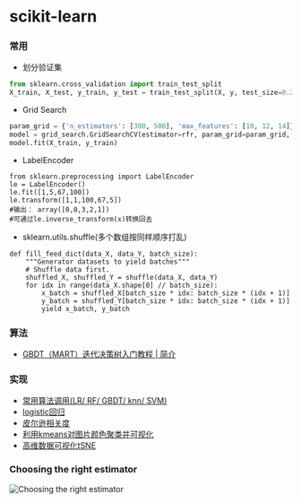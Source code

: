 # scikit-learn

### 常用
* 划分验证集

```python
from sklearn.cross_validation import train_test_split
X_train, X_test, y_train, y_test = train_test_split(X, y, test_size=0.2, random_state=0)
```
* Grid Search 
```python
param_grid = {'n_estimators': [300, 500], 'max_features': [10, 12, 14]}
model = grid_search.GridSearchCV(estimator=rfr, param_grid=param_grid, n_jobs=1, cv=10, verbose=20, scoring=RMSE)
model.fit(X_train, y_train)
```
* LabelEncoder
```
from sklearn.preprocessing import LabelEncoder
le = LabelEncoder()
le.fit([1,5,67,100])
le.transform([1,1,100,67,5])
#输出： array([0,0,3,2,1])
#可通过le.inverse_transform(x)转换回去
```
* sklearn.utils.shuffle(多个数组按同样顺序打乱)
```
def fill_feed_dict(data_X, data_Y, batch_size):
    """Generator datasets to yield batches"""
    # Shuffle data first.
    shuffled_X, shuffled_Y = shuffle(data_X, data_Y)
    for idx in range(data_X.shape[0] // batch_size):
        x_batch = shuffled_X[batch_size * idx: batch_size * (idx + 1)]
        y_batch = shuffled_Y[batch_size * idx: batch_size * (idx + 1)]
        yield x_batch, y_batch
```

### 算法
* [GBDT（MART）迭代决策树入门教程 | 简介](http://blog.csdn.net/suranxu007/article/details/49910323)

### 实现
* [常用算法调用(LR/ RF/ GBDT/ knn/ SVM)](./useful.py)
* [logistic回归](./sklearn_LR.py)
* [皮尔逊相关度](./pearsonr.ipynb)
* [利用kmeans对图片颜色聚类并可视化](./demo/kmeans_color.py)
* [高维数据可视化tSNE](./demo/tSNE.py)

### Choosing the right estimator

![Choosing the right estimator](./choose.png)






